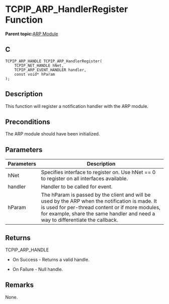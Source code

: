 # TCPIP\_ARP\_HandlerRegister Function

**Parent topic:**[ARP Module](GUID-3DCBF1EB-5623-4419-B244-DDD9B01704EE.md)

## C

```
TCPIP_ARP_HANDLE TCPIP_ARP_HandlerRegister(
    TCPIP_NET_HANDLE hNet, 
    TCPIP_ARP_EVENT_HANDLER handler, 
    const void* hParam
);
```

## Description

This function will register a notification handler with the ARP module.

## Preconditions

The ARP module should have been initialized.

## Parameters

|Parameters|Description|
|----------|-----------|
|hNet|Specifies interface to register on. Use hNet == 0 to register on all interfaces available.|
|handler|Handler to be called for event.|
|hParam|The hParam is passed by the client and will be used by the ARP when the notification is made. It is used for per-thread content or if more modules, for example, share the same handler and need a way to differentiate the callback.|

## Returns

TCPIP\_ARP\_HANDLE

-   On Success - Returns a valid handle.

-   On Failure - Null handle.


## Remarks

None.

